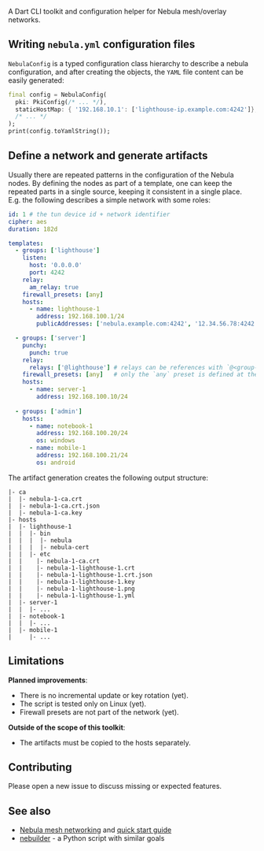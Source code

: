A Dart CLI toolkit and configuration helper for Nebula mesh/overlay networks.

## Writing `nebula.yml` configuration files

`NebulaConfig` is a typed configuration class hierarchy to describe a nebula
configuration, and after creating the objects, the `YAML` file content can be
easily generated:

```dart
final config = NebulaConfig(
  pki: PkiConfig(/* ... */),
  staticHostMap: { '192.168.10.1': ['lighthouse-ip.example.com:4242']},
  /* ... */
);
print(config.toYamlString());
```

## Define a network and generate artifacts

Usually there are repeated patterns in the configuration of the Nebula nodes.
By defining the nodes as part of a template, one can keep the repeated parts
in a single source, keeping it consistent in a single place. E.g. the following
describes a simple network with some roles:

```yaml
id: 1 # the tun device id + network identifier
cipher: aes
duration: 182d

templates:
  - groups: ['lighthouse']
    listen:
      host: '0.0.0.0'
      port: 4242
    relay:
      am_relay: true
    firewall_presets: [any]
    hosts:
      - name: lighthouse-1
        address: 192.168.100.1/24
        publicAddresses: ['nebula.example.com:4242', '12.34.56.78:4242']

  - groups: ['server']
    punchy:
      punch: true
    relay:
      relays: ['@lighthouse'] # relays can be references with `@<group-name>`
    firewall_presets: [any]   # only the `any` preset is defined at the moment
    hosts:
      - name: server-1
        address: 192.168.100.10/24
  
  - groups: ['admin']
    hosts:
      - name: notebook-1
        address: 192.168.100.20/24
        os: windows
      - name: mobile-1
        address: 192.168.100.21/24
        os: android
```

The artifact generation creates the following output structure:

```
|- ca
|  |- nebula-1-ca.crt
|  |- nebula-1-ca.crt.json
|  |- nebula-1-ca.key
|- hosts
|  |- lighthouse-1
|  |  |- bin
|  |  |  |- nebula
|  |  |  |- nebula-cert
|  |  |- etc
|  |    |- nebula-1-ca.crt
|  |    |- nebula-1-lighthouse-1.crt
|  |    |- nebula-1-lighthouse-1.crt.json
|  |    |- nebula-1-lighthouse-1.key
|  |    |- nebula-1-lighthouse-1.png
|  |    |- nebula-1-lighthouse-1.yml
|  |- server-1
|  |  |- ...
|  |- notebook-1
|  |  |- ...
|  |- mobile-1
|     |- ...
```

## Limitations

**Planned improvements**:
- There is no incremental update or key rotation (yet).
- The script is tested only on Linux (yet).
- Firewall presets are not part of the network (yet).

**Outside of the scope of this toolkit**:
- The artifacts must be copied to the hosts separately.

## Contributing

Please open a new issue to discuss missing or expected features.

## See also

- [Nebula mesh networking](https://github.com/slackhq/nebula/) and
  [quick start guide](https://nebula.defined.net/docs/guides/quick-start/)
- [nebuilder](https://github.com/erykjj/nebulder) - a Python script with similar goals
